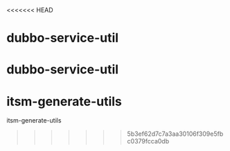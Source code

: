 <<<<<<< HEAD
# dubbo-service-util
dubbo-service-util
=======
# itsm-generate-utils
itsm-generate-utils
>>>>>>> 5b3ef62d7c7a3aa30106f309e5fbc0379fcca0db
